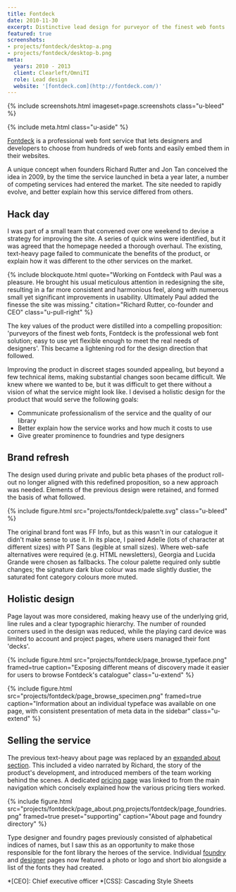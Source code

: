 ```yaml
---
title: Fontdeck
date: 2010-11-30
excerpt: Distinctive lead design for purveyor of the finest web fonts
featured: true
screenshots:
- projects/fontdeck/desktop-a.png
- projects/fontdeck/desktop-b.png
meta:
  years: 2010 - 2013
  client: Clearleft/OmniTI
  role: Lead design
  website: '[fontdeck.com](http://fontdeck.com/)'
---
```

{% include screenshots.html
  imageset=page.screenshots
  class="u-bleed"
%}

{% include meta.html
  class="u-aside"
%}

[Fontdeck][1] is a professional web font service that lets designers and developers to choose from hundreds of web fonts and easily embed them in their websites.

A unique concept when founders Richard Rutter and Jon Tan conceived the idea in 2009, by the time the service launched in beta a year later, a number of competing services had entered the market. The site needed to rapidly evolve, and better explain how this service differed from others.

## Hack day

I was part of a small team that convened over one weekend to devise a strategy for improving the site. A series of quick wins were identified, but it was agreed that the homepage needed a thorough overhaul. The existing, text-heavy page failed to communicate the benefits of the product, or explain how it was different to the other services on the market.

{% include blockquote.html
  quote="Working on Fontdeck with Paul was a pleasure. He brought his usual meticulous attention in redesigning the site, resulting in a far more consistent and harmonious feel, along with numerous small yet significant improvements in usability. Ultimately Paul added the finesse the site was missing."
  citation="Richard Rutter, co-founder and CEO"
  class="u-pull-right"
%}

The key values of the product were distilled into a compelling proposition: 'purveyors of the finest web fonts, Fontdeck is the professional web font solution; easy to use yet flexible enough to meet the real needs of designers'. This became a lightening rod for the design direction that followed.

Improving the product in discreet stages sounded appealing, but beyond a few technical items, making substantial changes soon became difficult. We knew where we wanted to be, but it was difficult to get there without a vision of what the service might look like. I devised a holistic design for the product that would serve the following goals:

  * Communicate professionalism of the service and the quality of our library
  * Better explain how the service works and how much it costs to use
  * Give greater prominence to foundries and type designers

## Brand refresh

The design used during private and public beta phases of the product roll-out no longer aligned with this redefined proposition, so a new approach was needed. Elements of the previous design were retained, and formed the basis of what followed.

{% include figure.html
  src="projects/fontdeck/palette.svg"
  class="u-bleed"
%}

The original brand font was FF Info, but as this wasn't in our catalogue it didn't make sense to use it. In its place, I paired Adelle (lots of character at different sizes) with PT Sans (legible at small sizes). Where web-safe alternatives were required (e.g. HTML newsletters), Georgia and Lucida Grande were chosen as fallbacks. The colour palette required only subtle changes; the signature dark blue colour was made slightly dustier, the saturated font category colours more muted.

## Holistic design

Page layout was more considered, making heavy use of the underlying grid, line rules and a clear typographic hierarchy. The number of rounded corners used in the design was reduced, while the playing card device was limited to account and project pages, where users managed their font 'decks'.

{% include figure.html
  src="projects/fontdeck/page_browse_typeface.png"
  framed=true
  caption="Exposing different means of discovery made it easier for users to browse Fontdeck's catalogue"
  class="u-extend"
%}

{% include figure.html
  src="projects/fontdeck/page_browse_specimen.png"
  framed=true
  caption="Information about an individual typeface was available on one page, with consistent presentation of meta data in the sidebar"
  class="u-extend"
%}

## Selling the service

The previous text-heavy about page was replaced by an [expanded about section][2]. This included a video narrated by Richard, the story of the product's development, and introduced members of the team working behind the scenes. A dedicated [pricing page][3] was linked to from the main navigation which concisely explained how the various pricing tiers worked.

{% include figure.html
  src="projects/fontdeck/page_about.png,projects/fontdeck/page_foundries.png"
  framed=true
  preset="supporting"
  caption="About page and foundry directory"
%}

Type designer and foundry pages previously consisted of alphabetical indices of names, but I saw this as an opportunity to make those responsible for the font library the heroes of the service. Individual [foundry][4] and [designer][5] pages now featured a photo or logo and short bio alongside a list of the fonts they had created.

[1]: http://fontdeck.com/
[2]: http://fontdeck.com/about
[3]: http://fontdeck.com/about/pricing
[4]: http://fontdeck.com/foundries
[5]: http://fontdeck.com/designers

*[CEO]: Chief executive officer
*[CSS]: Cascading Style Sheets
